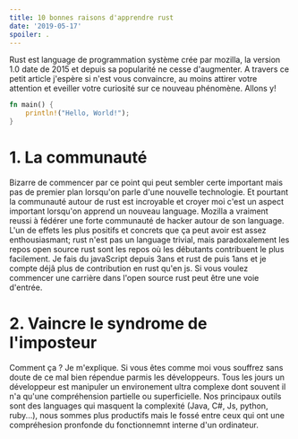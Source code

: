 ```yaml
---
title: 10 bonnes raisons d'apprendre rust
date: '2019-05-17'
spoiler: .
---
```


Rust est language de programmation système crée par mozilla, la version 1.0 date de 2015 et depuis sa popularité ne cesse d'augmenter. A travers ce petit article j'espère si n'est vous convaincre, au moins attirer votre attention et eveiller votre curiosité sur ce nouveau phénomène.
Allons y!

```rust
fn main() {
    println!("Hello, World!");
}
```

# 1. La communauté
Bizarre de commencer par ce point qui peut sembler certe important mais pas de premier plan lorsqu'on parle d'une nouvelle technologie. Et pourtant la communauté autour de rust est incroyable et croyer moi c'est un aspect important lorsqu'on apprend un nouveau language. Mozilla a vraiment reussi à fédérer une forte communauté de hacker autour de son language.
L'un de effets les plus positifs et concrets que ça peut avoir est assez enthousiasmant; rust n'est pas un language trivial, mais paradoxalement les repos open source rust sont les repos où les débutants contribuent le plus facilement. Je fais du javaScript depuis 3ans et rust de puis 1ans et je compte déjâ plus de contribution en rust qu'en js. 
Si vous voulez commencer une carrière dans l'open source rust peut être une voie d'entrée.

# 2. Vaincre le syndrome de l'imposteur
Comment ça ? Je m'explique. Si vous êtes comme moi vous souffrez sans doute de ce mal bien répendue parmis les développeurs. Tous les jours un développeur est manipuler un environement ultra complexe dont souvent il n'a qu'une compréhension partielle ou superficielle. Nos principaux outils sont des languages qui masquent la complexité (Java, C#, Js, python, ruby...), nous sommes plus productifs mais le fossé entre ceux qui ont une compréhesion pronfonde du fonctionnemnt interne d'un ordinateur. 


